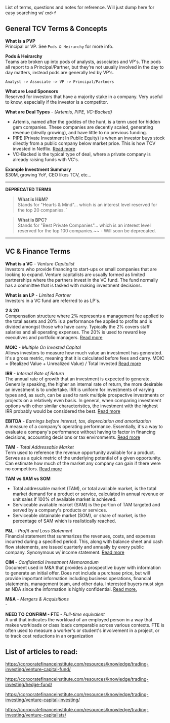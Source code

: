 List of terms, questions and notes for reference. Will just dump here for easy searching w/ `cmd+f`


## General TCV Terms & Concepts  
**What is a PVP**  
Principal or VP. See `Pods & Heirarchy` for more info.

**Pods & Heirarchy**  
Teams are broken up into pods of analysts, associates and VP's. The pods all report to a Principal/Partner, but
they're not usually involved in the day to day matters, instead pods are generally led by VP's.

`Analyst -> Associate -> VP -> Principal/Partners`


**What are Lead Sponsors**  
Reserved for investors that have a majority stake in a company.
Very useful to know, especially if the investor is a competitor.


**What are Deal Types** - _(Artemis, PIPE, VC-Backed)_
- Artemis, named after the goddes of the hunt, is a term used for hidden gem companies. These companies are decently scaled, generating revenue (ideally growing), and have little to no previous funding.
- PIPE (Private Investment In Public Equity) is when an investor buys stock directly from a public company below market price. This is how TCV invested in Netflix. [Read more](https://www.investopedia.com/terms/p/pipe.asp)
- VC-Backed is the typical type of deal, where a private company is already raising funds with VC's.


**Example Investment Summary**  
$30M, growing YoY, CEO likes TCV, etc…


---
**DEPRECATED TERMS**  
> **What is H&M?**  
Stands for "Hearts & Mind"... which is an interest level reserved for the top 20 companies.
`

>**What is BPC?**  
Stands for "Best Private Companies"... which is an interest level reserved for the top 100 companies.~~ - Will soon be deprecated.

---

## VC & Finance Terms  
**What is a VC** - _Venture Capitalist_  
Investors who provide financing to start-ups or small companies that are looking to expand. Venture capitalists are usually formed as limited partnerships where the partners invest in the VC fund. The fund normally has a committee that is tasked with making investment decisions.

**What is an LP**  - _Limited Partner_  
 Investors in a VC fund are referred to as LP's.

**2 & 20**  
Compensation structure where 2% represents a management fee applied to the total assets and
20% is a performance fee applied to profits and is divided amongst those who have carry. 
Typically the 2% covers staff salaries and all operating expenses. The 20% is used to reward key
executives and portfolio managers. [Read more](https://corporatefinanceinstitute.com/resources/knowledge/trading-investing/2-and-20-hedge-fund-fees/)


**MOIC** - _Multiple On Invested Capital_  
Allows investors to measure how much value an investment has generated. It's a gross metric, meaning that
it is calculated before fees and carry.  MOIC = (Realized Value + Unrealized Value) / Total Invested
[Read more](https://www.cobaltlp.com/blog/moic-private-equity/)

**IRR** - _Internal Rate of Return_  
The annual rate of growth that an investment is expected to generate.
Generally speaking, the higher an internal rate of return, the more desirable an investment is to undertake.
IRR is uniform for investments of varying types and, as such, can be used to rank multiple prospective investments
or projects on a relatively even basis. In general, when comparing investment options with other similar
characteristics, the investment with the highest IRR probably would be considered the best.
[Read more](https://www.investopedia.com/terms/i/irr.asp)

**EBITDA** - _Earnings before interest, tax, depreciation and amortization_  
A measure of a company's operating performance. Essentially, it's a way to evaluate a company's 
performance without having to factor in financing decisions, accounting decisions or tax environments.
[Read more](https://investinganswers.com/dictionary/e/earnings-interest-tax-depreciation-and-amortizatio)


**TAM** - _Total Addressable Market_  
Term used to reference the revenue opportunity available for a product. Serves as a quick metric of the 
underlying potential of a given opportunity. Can estimate how much of the market any company can gain if
there were no competitors. [Read more](https://en.wikipedia.org/wiki/Total_addressable_market)


**TAM vs SAM vs SOM**  
- Total addressable market (TAM), or total available market, is the total market demand for a product or service, calculated in annual revenue or unit sales if 100% of available market is achieved.
- Serviceable available market (SAM) is the portion of TAM targeted and served by a company's products or services.
- Serviceable obtainable market (SOM), or share of market, is the percentage of SAM which is realistically reached.


**P&L** - _Profit and Loss Statement_  
Financial statement that summarizes the revenues, costs, and expenses incurred during a specified period. This, along with balance sheet and cash flow statements, are issued quarterly and annually by every public company. Synonymous w/ income statement. [Read more](https://www.investopedia.com/terms/p/plstatement.asp)

**CIM** - _Confidential Investment Memorandum_  
Document used in M&A that provides a prospective buyer with information to generate an initial offer. Does not include a purchase price, but will provide important information including business operations, financial statements, management team, and other data. Interested buyers must sign an NDA since the information is highly confidential. [Read more.](https://corporatefinanceinstitute.com/resources/templates/word-templates-transactions/cim-confidential-information-memorandum/)


**M&A** - _Mergers & Acquisitions_  
_-_


**NEED TO CONFIRM - FTE** - _Full-time equivalent_  
A unit that indicates the workload of an employed person in a way that makes workloads or class loads comparable across various contexts. FTE is often used to measure a worker's or student's involvement in a project, or to track cost reductions in an organization


## List of articles to read:  

https://corporatefinanceinstitute.com/resources/knowledge/trading-investing/venture-capital-fund/

https://corporatefinanceinstitute.com/resources/knowledge/trading-investing/hedge-fund/

https://corporatefinanceinstitute.com/resources/knowledge/trading-investing/venture-capital-investing/

https://corporatefinanceinstitute.com/resources/knowledge/trading-investing/venture-capitalists/
